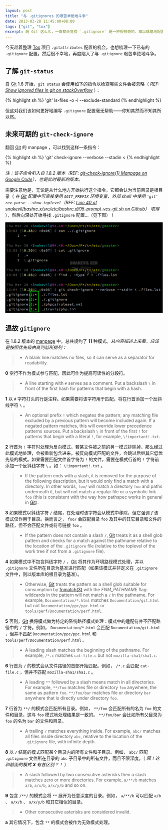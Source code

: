 ```yaml
---
layout: post
title: "与 .gitignores 的艰苦卓绝地斗争"
date: 2013-03-28 11:45:00+08:00
tags: ["git", "tox"]
excerpt: 玩 Git 这么久，一直都会觉得 `.gitignore` 是一种很神奇的、难以琢磨地配置。你永远不知道下一条规则会被如何处理…
---
```


今天趁着整理 [Tox][] 项目 `.gitattributes` 配置的机会，也想梳理一下已有的 `.gitignore` 配置。然后很不幸地，再度陷入了与 `.gitignore` 艰苦卓绝地斗争。

## 了解 `git-status`

自 [Git][] 1.6 开始，`git status` 会使用如下的指令以检查哪些文件会被忽略（ _REF: [Show ignored files in git on stackOverflow](http://stackoverflow.com/questions/466764/show-ignored-files-in-git)_ ）：

{% highlight sh %}
'git' ls-files -o -i --exclude-standard
{% endhighlight %}

但这对我们该如何更好地编写 `.gitignore` 配置毫无帮助——你知其然而不知其所以然。

[Tox]: https://github.com/php-tox/tox
[Git]: https://git.wiki.kernel.org/index.php/Git_FAQ

<a name="more"></a>

## 未来可期的 `git-check-ignore`

翻回 [Git][] 的 manpage ，可以找到这样一条指令：

{% highlight sh %}
'git' check-ignore --verbose --stadin < <list-of-paths>
{% endhighlight %}

*注：该子命令引入自 1.8.2 版本（REF: [git-check-ignore(1) Manpage on Google Code](https://code.google.com/p/git-core/source/browse/Documentation/git-check-ignore.txt?name=v1.8.2)），也是此时最新的版本。*

需要注意地是，无论是从什么地方开始执行这个指令，它都会认为当前目录是根目录（ _在 [Git][] 配置中可直接使用 `$GIT_PREFIX` 环境变量，外部 shell 中使用 `'git' rev-parse --show-toplevel`（REF: [Line 40 of snakevil/bashrc.x/src/etc/bashrc.d/95-prompt-vcs-git.sh on Github](https://github.com/snakevil/bashrc.x/blob/master/src/etc/bashrc.d/95-prompt-vcs-git.sh#L40)） 取得_ ），然后向深处开始寻找 `.gitignore` 配置…（见下图）！

![Mad git-check-ignore on 1.8.2](/s/a/1/mad-git-check-ignore-on-1_8_2.png)

## 温故 `gitignore`

在 1.8.2 版本的 [manpage]() 中，总共规约了 **11** 种模式。*从内容描述上来看，应该是按照优先级由高到低所排列：*

> * A blank line matches no files, so it can serve as a separator for readability.

**0** 空行不作为模式参与匹配，因此可作为提高可读性的分段符。

> * A line starting with `#` serves as a comment. Put a backslash `\` in front of the first hash for patterns that begin with a hash.

**1** 以 `#` 字符打头的行是注释。如果需要将该字符用于匹配，将在行首添加一个反斜线字符 `\` 。

> * An optional prefix `!` which negates the pattern; any matching file excluded by a previous pattern will become included again. If a negated pattern matches, this will override lower precedence patterns sources. Put a backslash `\` in front of the first `!` for patterns that begin with a literal `!`, for example, `\!important!.txt`.

**2** 行首为 `!` 字符时处理为反向模式。若某文件被之前的另一模式排除掉，那么经过此模式地处理，会被重新包含进来。被反向模式匹配的文件，会跳过后继其它低优先级的模式。如果需要匹配文件首字符为 `!` 的文件，需要在模式行首的 `!` 字符前添加一个反斜线字符 `\` 。如： `\!important!.txt` 。

> * If the pattern ends with a slash, it is removed for the purpose of the following description, but it would only find a match with a directory. In other words, `foo/` will match a directory `foo` and paths underneath it, but will not match a regular file or a symbolic link `foo` (this is consistent with the way how pathspec works in general in [Git][]).

**3** 如果模式以斜线字符 `/` 结尾，在处理时该字符会从模式中移除，但它强调了该模式仅作用于目录。换而言之， `foo/` 会匹配目录 `foo` 及其中的其它目录和文件的路径，但不会匹配文件或符号链接 `foo` 。

> * If the pattern does not contain a slash `/`, [Git][] treats it as a shell glob pattern and checks for a match against the pathname relative to the location of the `.gitignore` file (relative to the toplevel of the work tree if not from a `.gitignore` file).

**4** 如果模式中不包含斜线字符 `/` ，[Git][] 将其作为环境路径模式处理，并以 `.gitignore` 文件所在目录为基准进行匹配（如果该模式并非定义在 `.gitignore` 文件中，则以版本库的根目录为基准）。

> * Otherwise, [Git][] treats the pattern as a shell glob suitable for consumption by [fnmatch(3)](http://linux.die.net/man/3/fnmatch) with the *FNM_PATHNAME* flag: wildcards in the pattern will not match a `/` in the pathname. For example, `Documentation/*.html` matches `Documentation/git.html` but not `Documentation/ppc/ppc.html` or `tools/perf/Documentation/perf.html`.

**5** 否则，[Git][] 换将模式做为特定的系统路径模式处理：模式中的适配符并不匹配路径中的 `/` 字符。例如， `Documentation/*.html` 会匹配 `Documentation/git.html` ，但并不匹配 `Documentation/ppc/ppc.html` 和 `tools/perf/Documentation/perf.html` 。

> * A leading slash matches the beginning of the pathname. For example, `/*.c` matches `cat-file.c` but not `mozilla-sha1/sha1.c`.

**6** 行首为 `/` 的模式会从文件路径的首部开始匹配。例如， `/*.c` 会匹配 `cat-file.c` ，但并不匹配 `mozilla-sha1/sha1.c` 。

> * A leading `**` followed by a slash means match in all directories. For example, `**/foo` matches file or directory `foo` anywhere, the same as pattern `foo`. `**/foo/bar` matches file or directory `bar` anywhere that is directly under directory `foo`.

**7** 行首为 `**/` 的模式会匹配所有目录。例如， `**/foo` 会匹配所有的名为 `foo` 的文件和目录，这与 `foo` 模式地处理结果是一致的。 `**/foo/bar` 会比如所有父目录为 `foo` 的名为 `bar` 的文件和目录。

> * A trailing `/` matches everything inside. For example, `abc/` matches all files inside directory `abc`, relative to the location of the `.gitignore` file, with infinite depth.

**8** 以 `/` 结尾的模式匹配某个目录内的所有文件和子目录。例如， `abc/` 匹配 `.gitignore` 文件所在目录的 `abc` 子目录中的所有文件，而且不限深度。（ _囧！这和前面的模式 **3** 有甚区别？！_ ）

> * A slash followed by two consecutive asterisks then a slash matches zero or more directories. For example, `a/**/b` matches `a/b`, `a/x/b`, `a/x/y/b` and so on.

**9** 包含 `/**/` 的模式会将 `**` 展开为任意深度的目录。例如， `a/**/b` 可以匹配 `a/b` 、 `a/x/b` 、 `a/x/y/b` 和其它相似的目录。

> * Other consecutive asterisks are considered invalid.

**a** 其它情况下，包含 `**` 的模式会被作为无效模式处理。
